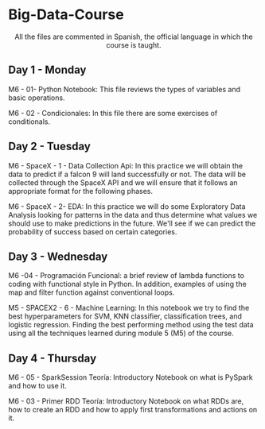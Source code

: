 # Big-Data-Course

<div align="center">
All the files are commented in Spanish, the official language in which the course is taught.
</div>


## Day 1 - Monday

M6 - 01- Python Notebook: This file reviews the types of variables and basic operations.

M6 - 02 - Condicionales: In this file there are some exercises of conditionals.

## Day 2 - Tuesday

M6 - SpaceX - 1 - Data Collection Api: In this practice we will obtain the data to predict if a falcon 9 will land successfully or not. The data will be collected through the SpaceX API and we will ensure that it follows an appropriate format for the following phases.

M6 - SpaceX - 2- EDA: In this practice we will do some Exploratory Data Analysis looking for patterns in the data and thus determine what values we should use to make predictions in the future. We'll see if we can predict the probability of success based on certain categories.

## Day 3 - Wednesday

M6 -04 - Programación Funcional: a brief review of lambda functions to coding with functional style in Python. In addition, examples of using the map and filter function against conventional loops.

M5 - SPACEX2 - 6 - Machine Learning: In this notebook we try to find the best hyperparameters for SVM, KNN classifier, classification trees, and logistic regression. Finding the best performing method using the test data using all the techniques learned during module 5 (M5) of the course.

## Day 4 - Thursday

M6 - 05 - SparkSession Teoría: Introductory Notebook on what is PySpark and how to use it.

M6 - 03 - Primer RDD Teoría: Introductory Notebook on what RDDs are, how to create an RDD and how to apply first transformations and actions on it.